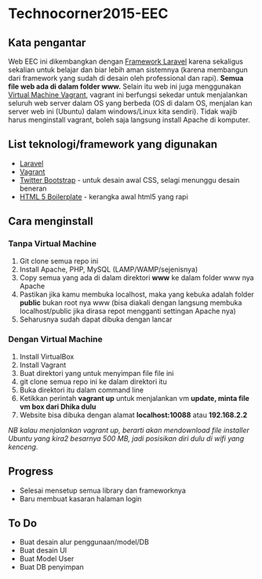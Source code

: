 # Technocorner2015-EEC

## Kata pengantar

Web EEC ini dikembangkan dengan [Framework Laravel](laravel.com) karena sekaligus sekalian untuk belajar dan biar lebih aman sistemnya (karena membangun dari framework yang sudah di desain oleh professional dan rapi). **Semua file web ada di dalam folder www.** Selain itu web ini juga menggunakan [Virtual Machine Vagrant](vagrantup.com), vagrant ini berfungsi sekedar untuk menjalankan seluruh web server dalam OS yang berbeda (OS di dalam OS, menjalan kan server web ini (Ubuntu) dalam windows/Linux kita sendiri). Tidak wajib harus menginstall vagrant, boleh saja langsung install Apache di komputer.

## List teknologi/framework yang digunakan

- [Laravel](laravel.com)
- [Vagrant](vagrantup.com)
- [Twitter Bootstrap](getbootstrap.com) - untuk desain awal CSS, selagi menunggu desain beneran
- [HTML 5 Boilerplate](html5boilerplate.com) - kerangka awal html5 yang rapi

## Cara menginstall

### Tanpa Virtual Machine

1. Git clone semua repo ini
2. Install Apache, PHP, MySQL (LAMP/WAMP/sejenisnya)
3. Copy semua yang ada di dalam direktori **www** ke dalam folder www nya Apache
4. Pastikan jika kamu membuka localhost, maka yang kebuka adalah folder **public** bukan root nya www (bisa diakali dengan langsung membuka localhost/public jika dirasa repot mengganti settingan Apache nya)
5. Seharusnya sudah dapat dibuka dengan lancar

### Dengan Virtual Machine

1. Install VirtualBox
2. Install Vagrant
3. Buat direktori yang untuk menyimpan file file ini
4. git clone semua repo ini ke dalam direktori itu
5. Buka direktori itu dalam command line
6. Ketikkan perintah **vagrant up** untuk menjalankan vm **update, minta file vm box dari Dhika dulu**
7. Website bisa dibuka dengan alamat **localhost:10088** atau **192.168.2.2**

*NB kalau menjalankan vagrant up, berarti akan mendownload file installer Ubuntu yang kira2 besarnya 500 MB, jadi posisikan diri dulu di wifi yang kenceng.*

## Progress

- Selesai mensetup semua library dan frameworknya
- Baru membuat kasaran halaman login


## To Do

- Buat desain alur penggunaan/model/DB
- Buat desain UI
- Buat Model User
- Buat DB penyimpan